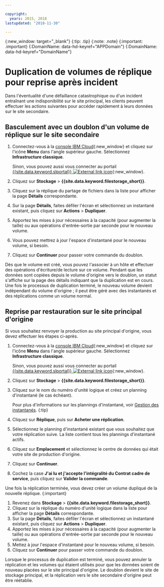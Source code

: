 ```yaml
---

copyright:
  years: 2015, 2018
lastupdated: "2018-11-30"

---
```


{:new_window: target="_blank"}
{:tip: .tip}
{:note: .note}
{:important: .important}
{:DomainName: data-hd-keyref="APPDomain"}
{:DomainName: data-hd-keyref="DomainName"}


# Duplication de volumes de réplique pour reprise après incident

Dans l'éventualité d'une défaillance catastrophique ou d'un incident entraînant une indisponibilité sur le site principal, les clients peuvent effectuer les actions suivantes pour accéder rapidement à leurs données sur le site secondaire.

## Basculement avec un doublon d'un volume de réplique sur le site secondaire

1. Connectez-vous à la [console IBM Cloud](https://{DomainName}/catalog/){:new_window} et cliquez sur l'icône **Menu** dans l'angle supérieur gauche. Sélectionnez **Infrastructure classique**.

   Sinon, vous pouvez aussi vous connecter au portail [{{site.data.keyword.slportal}} ![External link icon](../../icons/launch-glyph.svg "External link icon")](https://control.softlayer.com/){:new_window}.
2. Cliquez sur **Stockage** > **{{site.data.keyword.filestorage_short}}**.
3. Cliquez sur la réplique du partage de fichiers dans la liste pour afficher la page **Détails** correspondante.
4. Sur la page **Détails**, faites défiler l'écran et sélectionnez un instantané existant, puis cliquez sur **Actions** > **Dupliquer**.
5. Apportez les mises à jour nécessaires à la capacité (pour augmenter la taille) ou aux opérations d'entrée-sortie par seconde pour le nouveau volume.
6. Vous pouvez mettrez à jour l'espace d'instantané pour le nouveau volume, si besoin.
7. Cliquez sur **Continuer** pour passer votre commande du doublon.

Dès que le volume est créé, vous pouvez l'associer à un hôte et effectuer des opérations d'écriture/de lecture sur ce volume. Pendant que les données sont copiées depuis le volume d'origine vers le doublon, un statut s'affiche sur la page des détails indiquant que la duplication est en cours. Une fois le processus de duplication terminé, le nouveau volume devient indépendant du volume d'origine ; il peut être géré avec des instantanés et des réplications comme un volume normal.

## Reprise par restauration sur le site principal d'origine

Si vous souhaitez renvoyer la production au site principal d'origine, vous devez effectuer les étapes ci-après.

1. Connectez-vous à la [console IBM Cloud](https://{DomainName}/catalog/){:new_window} et cliquez sur l'icône **Menu** dans l'angle supérieur gauche. Sélectionnez **Infrastructure classique**.

   Sinon, vous pouvez aussi vous connecter au portail [{{site.data.keyword.slportal}} ![External link icon](../../icons/launch-glyph.svg "External link icon")](https://control.softlayer.com/){:new_window}.
2. Cliquez sur **Stockage** > **{{site.data.keyword.filestorage_short}}**.
3. Cliquez sur le nom du numéro d'unité logique et créez un planning d'instantané (le cas échéant).  

   Pour plus d'informations sur les plannings d'instantané, voir [Gestion des instantanés](working-with-snapshots.html#adding-a-snapshot-schedule).
   {:tip}
4. Cliquez sur **Réplique**, puis sur **Acheter une réplication**.
5. Sélectionnez le planning d'instantané existant que vous souhaitez que votre réplication suive. La liste contient tous les plannings d'instantané actifs.  
6. Cliquez sur **Emplacement** et sélectionnez le centre de données qui était votre site de production d'origine.
7. Cliquez sur **Continuer**.
8. Cochez la case **J'ai lu et j'accepte l'intégralité du Contrat cadre de service**, puis cliquez sur **Valider la commande**.

Une fois la réplication terminée, vous devez créer un volume dupliqué de la nouvelle réplique. {:important}

1. Revenez dans **Stockage** > **{{site.data.keyword.filestorage_short}}**.
2. Cliquez sur la réplique du numéro d'unité logique dans la liste pour afficher la page **Détails** correspondante.
3. Sur la page **Détails**, faites défiler l'écran et sélectionnez un instantané existant, puis cliquez sur **Actions** > **Dupliquer**.
4. Apportez les mises à jour nécessaires à la capacité (pour augmenter la taille) ou aux opérations d'entrée-sortie par seconde pour le nouveau volume.
5. Mettez à jour l'espace d'instantané pour le nouveau volume, si besoin.
6. Cliquez sur **Continuer** pour passer votre commande du doublon.

Lorsque le processus de duplication est terminé, vous pouvez annuler la réplication et les volumes qui étaient utilisés pour que les données soient de nouveau placées sur le site principal d'origine. Le doublon devient le site de stockage principal, et la réplication vers le site secondaire d'origine peut être réétablie.
